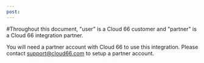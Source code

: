 ```yaml
---
post: 
---
```


#Throughout this document, "user" is a Cloud 66 customer and "partner" is a Cloud 66 integration partner. 

You will need a partner account with Cloud 66 to use this integration. Please contact [support@cloud66.com](mailto:support@cloud66.com) to setup a partner account.

